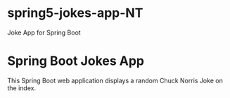 # spring5-jokes-app-NT
Joke App for Spring Boot
# Spring Boot Jokes App
This Spring Boot web application displays a random Chuck Norris Joke on the index. 